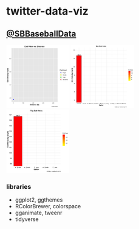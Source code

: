 # twitter-data-viz

## [@SBBaseballData](https://twitter.com/SBBaseballData)

<p>
    <img src="gif/exit_velo_vs_distance.gif" width=33%/>
    <img src="gif/max_exit_velo.gif" width=33%/>
    <img src="gif/top_exit_velo.gif" width=33%/>
</p>

### libraries
- ggplot2, ggthemes
- RColorBrewer, colorspace
- gganimate, tweenr
- tidyverse

